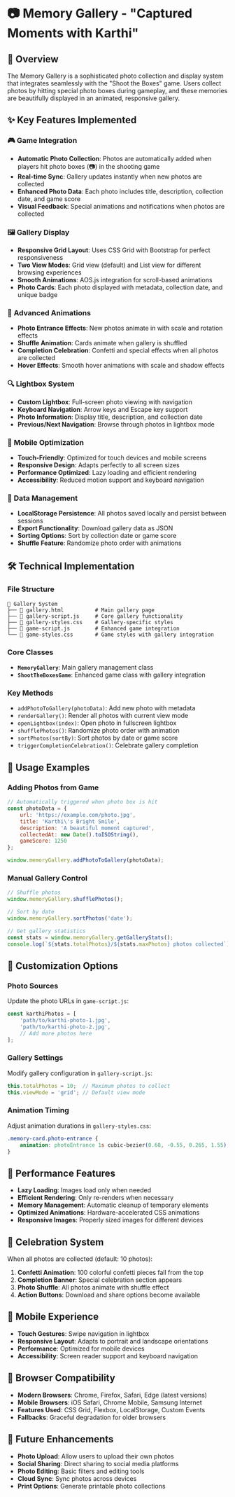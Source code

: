 # 📷 Memory Gallery - "Captured Moments with Karthi"

## 🎯 Overview
The Memory Gallery is a sophisticated photo collection and display system that integrates seamlessly with the "Shoot the Boxes" game. Users collect photos by hitting special photo boxes during gameplay, and these memories are beautifully displayed in an animated, responsive gallery.

## ✨ Key Features Implemented

### 🎮 **Game Integration**
- **Automatic Photo Collection**: Photos are automatically added when players hit photo boxes (📷) in the shooting game
- **Real-time Sync**: Gallery updates instantly when new photos are collected
- **Enhanced Photo Data**: Each photo includes title, description, collection date, and game score
- **Visual Feedback**: Special animations and notifications when photos are collected

### 🖼️ **Gallery Display**
- **Responsive Grid Layout**: Uses CSS Grid with Bootstrap for perfect responsiveness
- **Two View Modes**: Grid view (default) and List view for different browsing experiences
- **Smooth Animations**: AOS.js integration for scroll-based animations
- **Photo Cards**: Each photo displayed with metadata, collection date, and unique badge

### 🎨 **Advanced Animations**
- **Photo Entrance Effects**: New photos animate in with scale and rotation effects
- **Shuffle Animation**: Cards animate when gallery is shuffled
- **Completion Celebration**: Confetti and special effects when all photos are collected
- **Hover Effects**: Smooth hover animations with scale and shadow effects

### 🔍 **Lightbox System**
- **Custom Lightbox**: Full-screen photo viewing with navigation
- **Keyboard Navigation**: Arrow keys and Escape key support
- **Photo Information**: Display title, description, and collection date
- **Previous/Next Navigation**: Browse through photos in lightbox mode

### 📱 **Mobile Optimization**
- **Touch-Friendly**: Optimized for touch devices and mobile screens
- **Responsive Design**: Adapts perfectly to all screen sizes
- **Performance Optimized**: Lazy loading and efficient rendering
- **Accessibility**: Reduced motion support and keyboard navigation

### 💾 **Data Management**
- **LocalStorage Persistence**: All photos saved locally and persist between sessions
- **Export Functionality**: Download gallery data as JSON
- **Sorting Options**: Sort by collection date or game score
- **Shuffle Feature**: Randomize photo order with animations

## 🛠️ Technical Implementation

### **File Structure**
```
📁 Gallery System
├── 📄 gallery.html          # Main gallery page
├── 📄 gallery-script.js     # Core gallery functionality
├── 📄 gallery-styles.css    # Gallery-specific styles
├── 📄 game-script.js        # Enhanced game integration
└── 📄 game-styles.css       # Game styles with gallery integration
```

### **Core Classes**
- **`MemoryGallery`**: Main gallery management class
- **`ShootTheBoxesGame`**: Enhanced game class with gallery integration

### **Key Methods**
- `addPhotoToGallery(photoData)`: Add new photo with metadata
- `renderGallery()`: Render all photos with current view mode
- `openLightbox(index)`: Open photo in fullscreen lightbox
- `shufflePhotos()`: Randomize photo order with animation
- `sortPhotos(sortBy)`: Sort photos by date or game score
- `triggerCompletionCelebration()`: Celebrate gallery completion

## 🎯 Usage Examples

### **Adding Photos from Game**
```javascript
// Automatically triggered when photo box is hit
const photoData = {
    url: 'https://example.com/photo.jpg',
    title: 'Karthi\'s Bright Smile',
    description: 'A beautiful moment captured',
    collectedAt: new Date().toISOString(),
    gameScore: 1250
};

window.memoryGallery.addPhotoToGallery(photoData);
```

### **Manual Gallery Control**
```javascript
// Shuffle photos
window.memoryGallery.shufflePhotos();

// Sort by date
window.memoryGallery.sortPhotos('date');

// Get gallery statistics
const stats = window.memoryGallery.getGalleryStats();
console.log(`${stats.totalPhotos}/${stats.maxPhotos} photos collected`);
```

## 🎨 Customization Options

### **Photo Sources**
Update the photo URLs in `game-script.js`:
```javascript
const karthiPhotos = [
    'path/to/karthi-photo-1.jpg',
    'path/to/karthi-photo-2.jpg',
    // Add more photos here
];
```

### **Gallery Settings**
Modify gallery configuration in `gallery-script.js`:
```javascript
this.totalPhotos = 10;  // Maximum photos to collect
this.viewMode = 'grid'; // Default view mode
```

### **Animation Timing**
Adjust animation durations in `gallery-styles.css`:
```css
.memory-card.photo-entrance {
    animation: photoEntrance 1s cubic-bezier(0.68, -0.55, 0.265, 1.55);
}
```

## 🚀 Performance Features

- **Lazy Loading**: Images load only when needed
- **Efficient Rendering**: Only re-renders when necessary
- **Memory Management**: Automatic cleanup of temporary elements
- **Optimized Animations**: Hardware-accelerated CSS animations
- **Responsive Images**: Properly sized images for different devices

## 🎉 Celebration System

When all photos are collected (default: 10 photos):
1. **Confetti Animation**: 100 colorful confetti pieces fall from the top
2. **Completion Banner**: Special celebration section appears
3. **Photo Shuffle**: All photos animate with shuffle effect
4. **Action Buttons**: Download and share options become available

## 📱 Mobile Experience

- **Touch Gestures**: Swipe navigation in lightbox
- **Responsive Layout**: Adapts to portrait and landscape orientations
- **Performance**: Optimized for mobile devices
- **Accessibility**: Screen reader support and keyboard navigation

## 🔧 Browser Compatibility

- **Modern Browsers**: Chrome, Firefox, Safari, Edge (latest versions)
- **Mobile Browsers**: iOS Safari, Chrome Mobile, Samsung Internet
- **Features Used**: CSS Grid, Flexbox, LocalStorage, Custom Events
- **Fallbacks**: Graceful degradation for older browsers

## 🎯 Future Enhancements

- **Photo Upload**: Allow users to upload their own photos
- **Social Sharing**: Direct sharing to social media platforms
- **Photo Editing**: Basic filters and editing tools
- **Cloud Sync**: Sync photos across devices
- **Print Options**: Generate printable photo collections
